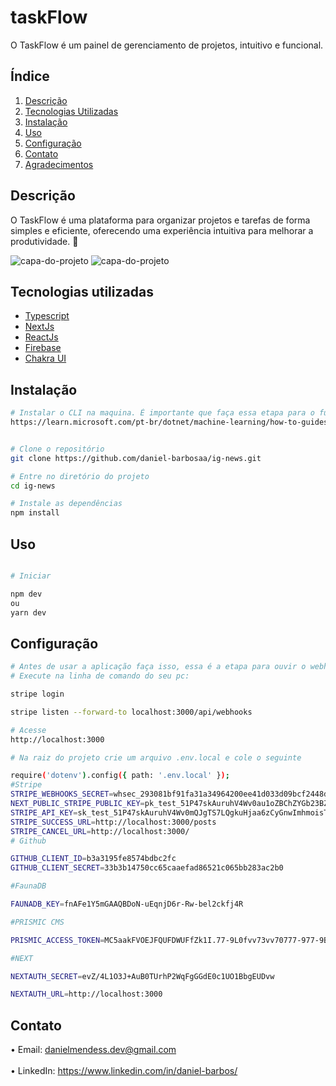 # taskFlow

O TaskFlow é um painel de gerenciamento de projetos, intuitivo e funcional.

##  Índice

1. [Descrição](#descrição)
2. [Tecnologias Utilizadas](#tecnologias-utilizadas)
3. [Instalação](#instalação)
4. [Uso](#uso)
5. [Configuração](#configuração)
6. [Contato](#contato)
7. [Agradecimentos](#agradecimentos)


## Descrição 

O TaskFlow é uma plataforma para organizar projetos e tarefas de forma simples e eficiente, oferecendo uma experiência intuitiva para melhorar a produtividade. 🚀

<img src="https://private-user-images.githubusercontent.com/101154066/395321417-5da267c3-19e8-4da3-b0ec-dd6a69805843.png?jwt=eyJhbGciOiJIUzI1NiIsInR5cCI6IkpXVCJ9.eyJpc3MiOiJnaXRodWIuY29tIiwiYXVkIjoicmF3LmdpdGh1YnVzZXJjb250ZW50LmNvbSIsImtleSI6ImtleTUiLCJleHAiOjE3MzQwMzYyODgsIm5iZiI6MTczNDAzNTk4OCwicGF0aCI6Ii8xMDExNTQwNjYvMzk1MzIxNDE3LTVkYTI2N2MzLTE5ZTgtNGRhMy1iMGVjLWRkNmE2OTgwNTg0My5wbmc_WC1BbXotQWxnb3JpdGhtPUFXUzQtSE1BQy1TSEEyNTYmWC1BbXotQ3JlZGVudGlhbD1BS0lBVkNPRFlMU0E1M1BRSzRaQSUyRjIwMjQxMjEyJTJGdXMtZWFzdC0xJTJGczMlMkZhd3M0X3JlcXVlc3QmWC1BbXotRGF0ZT0yMDI0MTIxMlQyMDM5NDhaJlgtQW16LUV4cGlyZXM9MzAwJlgtQW16LVNpZ25hdHVyZT1iMzVkNDhiODU5NmYyOTY2ZjJkMDAyMTQ0YzIyOWU0NzI1ZjZiZWFiMDE1NzFkZGZkYmRkMDk0MjkxNmNiMmQwJlgtQW16LVNpZ25lZEhlYWRlcnM9aG9zdCJ9.6VEudpNGLYkiY6th5GoXfRrf6TGp3IAa3VbNrxb-Hvs" alt="capa-do-projeto">
<img src="https://private-user-images.githubusercontent.com/101154066/395320820-0929446c-e1fb-41c6-bd54-77a1e9227695.png?jwt=eyJhbGciOiJIUzI1NiIsInR5cCI6IkpXVCJ9.eyJpc3MiOiJnaXRodWIuY29tIiwiYXVkIjoicmF3LmdpdGh1YnVzZXJjb250ZW50LmNvbSIsImtleSI6ImtleTUiLCJleHAiOjE3MzQwMzYxNTksIm5iZiI6MTczNDAzNTg1OSwicGF0aCI6Ii8xMDExNTQwNjYvMzk1MzIwODIwLTA5Mjk0NDZjLWUxZmItNDFjNi1iZDU0LTc3YTFlOTIyNzY5NS5wbmc_WC1BbXotQWxnb3JpdGhtPUFXUzQtSE1BQy1TSEEyNTYmWC1BbXotQ3JlZGVudGlhbD1BS0lBVkNPRFlMU0E1M1BRSzRaQSUyRjIwMjQxMjEyJTJGdXMtZWFzdC0xJTJGczMlMkZhd3M0X3JlcXVlc3QmWC1BbXotRGF0ZT0yMDI0MTIxMlQyMDM3MzlaJlgtQW16LUV4cGlyZXM9MzAwJlgtQW16LVNpZ25hdHVyZT05ODdjNjQ0MjBmMDIwMmY3MTY0YzEyNTk1YTk0MWUwYWUyZDJlMTAyYmY5ZWRiMWEyYjhjZmFjNTlkZGRhOWI1JlgtQW16LVNpZ25lZEhlYWRlcnM9aG9zdCJ9.4iR67yz_zwO3k99RNzv8P9qslzgnj5gnTauLFtX8OVk" alt="capa-do-projeto">



## Tecnologias utilizadas 

- [Typescript](https://www.typescriptlang.org/docs/)
- [NextJs](https://nextjs.org/docs)
- [ReactJs](https://legacy.reactjs.org/docs/getting-started.html)
- [Firebase](https://firebase.google.com/docs)
- [Chakra UI](https://v2.chakra-ui.com/docs/components)


## Instalação

```sh
# Instalar o CLI na maquina. É importante que faça essa etapa para o funcionamento correto da aplicação
https://learn.microsoft.com/pt-br/dotnet/machine-learning/how-to-guides/install-ml-net-cli?tabs=windows


# Clone o repositório
git clone https://github.com/daniel-barbosaa/ig-news.git

# Entre no diretório do projeto
cd ig-news

# Instale as dependências
npm install

```

## Uso

```sh

# Iniciar

npm dev
ou
yarn dev

```
## Configuração

```sh
# Antes de usar a aplicação faça isso, essa é a etapa para ouvir o webhooks da aplicação para que funcione conforme o esperado
# Execute na linha de comando do seu pc:

stripe login

stripe listen --forward-to localhost:3000/api/webhooks

# Acesse
http://localhost:3000

# Na raiz do projeto crie um arquivo .env.local e cole o seguinte

require('dotenv').config({ path: '.env.local' });
#Stripe
STRIPE_WEBHOOKS_SECRET=whsec_293081bf91fa31a34964200ee41d033d09bcf2448df5bbe1ef3b1480153fccc8
NEXT_PUBLIC_STRIPE_PUBLIC_KEY=pk_test_51P47skAuruhV4Wv0au1oZBChZYGb23BZb30gPTWL3poARWUiUHhleEDlmXWcdeAyyWxFdNJbL4fj69uxraUVaLPn000UgOM0LI
STRIPE_API_KEY=sk_test_51P47skAuruhV4Wv0mQJgTS7LQgkuHjaa6zCyGnwImhmoisTKz5t08anRhOBShhu9fVSs2Ts6E5LC5zZkucPZ1OqZ00welrzgRb
STRIPE_SUCCESS_URL=http://localhost:3000/posts
STRIPE_CANCEL_URL=http://localhost:3000/
# Github

GITHUB_CLIENT_ID=b3a3195fe8574bdbc2fc
GITHUB_CLIENT_SECRET=33b3b14750cc65caaefad86521c065bb283ac2b0 

#FaunaDB

FAUNADB_KEY=fnAFe1Y5mGAAQBDoN-uEqnjD6r-Rw-bel2ckfj4R

#PRISMIC CMS

PRISMIC_ACCESS_TOKEN=MC5aakFVOEJFQUFDWUFfZk1I.77-9L0fvv73vv70777-977-9B--_ve-_vQJM77-977-977-9Dz_vv70JVHJ3FX7vv70rO1zvv71P77-9

#NEXT 

NEXTAUTH_SECRET=evZ/4L1O3J+AuB0TUrhP2WqFgGGdE0c1UO1BbgEUDvw

NEXTAUTH_URL=http://localhost:3000

```

## Contato

• Email: danielmendess.dev@gmail.com <br></br>
• LinkedIn: https://www.linkedin.com/in/daniel-barbos/




